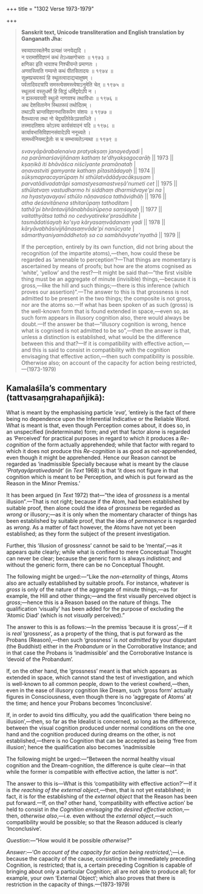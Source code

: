 +++
title = "1302 Verse 1973-1979"

+++
> **Sanskrit text, Unicode transliteration and English translation by Ganganath Jha:** 
>
> स्वव्यापारबलेनैव प्रत्यक्षं जनयेद्यदि ।  
> न परामर्शविज्ञानं कथं तेऽध्यक्षगोचराः ॥ १९७३ ॥  
> क्षणिका इति भावाश्च निश्चीयन्ते प्रमाणतः ।  
> अणवस्त्विति गम्यन्ते कथं पीतसितादयः ॥ १९७४ ॥  
> सूक्ष्मप्रचयरूपं हि स्थूलत्वादाद्यचाक्षुषम् ।  
> पर्वतादिवदत्रापि समस्त्येसमस्त्वेषाऽनुमेति चेत् ॥ १९७५ ॥  
> स्थूलत्वं वस्तुधर्मो हि सिद्धं धर्मिद्वयेऽपि न ।  
> न ह्यस्त्यवयवी स्थूलो नाणवश्च तथाविधाः ॥ १९७६ ॥  
> अथ देशवितानेन स्थितरूपं तथोदितम् ।  
> तथाऽपि भ्रान्तविज्ञानभासिरूपेण संशयः ॥ १९७७ ॥  
> वैतथ्यात्स तथा नो चेद्व्यतिरेकेऽप्रसाधिते ।  
> तस्मादतिशयः कोऽस्य कार्यसंवादनं यदि ॥ १९७८ ॥  
> कार्यावभासिविज्ञानसंवादेऽपि ननूच्यते ।  
> सामर्थ्यनियमाद्धेतोः स च सम्भाव्यतेऽन्यथा ॥ १९७९ ॥ 
>
> *svavyāpārabalenaiva pratyakṣaṃ janayedyadi* \|  
> *na parāmarśavijñānaṃ kathaṃ te'dhyakṣagocarāḥ* \|\| 1973 \|\|  
> *kṣaṇikā iti bhāvāśca niścīyante pramāṇataḥ* \|  
> *aṇavastviti gamyante kathaṃ pītasitādayaḥ* \|\| 1974 \|\|  
> *sūkṣmapracayarūpaṃ hi sthūlatvādādyacākṣuṣam* \|  
> *parvatādivadatrāpi samastyesamastveṣā'numeti cet* \|\| 1975 \|\|  
> *sthūlatvaṃ vastudharmo hi siddhaṃ dharmidvaye'pi na* \|  
> *na hyastyavayavī sthūlo nāṇavaśca tathāvidhāḥ* \|\| 1976 \|\|  
> *atha deśavitānena sthitarūpaṃ tathoditam* \|  
> *tathā'pi bhrāntavijñānabhāsirūpeṇa saṃśayaḥ* \|\| 1977 \|\|  
> *vaitathyātsa tathā no cedvyatireke'prasādhite* \|  
> *tasmādatiśayaḥ ko'sya kāryasaṃvādanaṃ yadi* \|\| 1978 \|\|  
> *kāryāvabhāsivijñānasaṃvāde'pi nanūcyate* \|  
> *sāmarthyaniyamāddhetoḥ sa ca sambhāvyate'nyathā* \|\| 1979 \|\| 
>
> If the perception, entirely by its own function, did not bring about the recognition (of the impartite atoms),—then, how could these be regarded as ‘amenable to perception’?—That things are momentary is ascertained by means of proofs; but how are the atoms cognised as ‘white’, ‘yellow’ and the rest?—It might be said that—“the first visible thing must be an aggregate of minute (invisible) things,—because it is gross,—like the hill and such things;—there is this inference (which proves our assertion)”.—The answer to this is that grossness is not admitted to be present in the two things; the composite is not gross, nor are the atoms so.—If what has been spoken of as such (gross) is the well-known form that is found extended in space,—even so, as such form appears in illusory cognition also, there would always be doubt.—If the answer be that—“illusory cognition is wrong, hence what is cognised is not admitted to be so”,—then the answer is that, unless a distinction is established, what would be the difference between this and that?—If it is compatibility with effective action,—and this is said to consist in compatibility with the cognition envisaging that effective action,—then such compatibility is possible. Otherwise also; on account of the capacity for action being restricted,—(1973-1979)



## Kamalaśīla’s commentary (tattvasaṃgrahapañjikā):

What is meant by the emphasising particle ‘*eva*’, ‘entirely is the fact of there being no dependence upon the Inferential Indicative or the Reliable Word. What is meant is that, even though Perception comes about, it does so, in an unspecified (indeterminate) form; and yet that factor alone is regarded as ‘Perceived’ for practical purposes in regard to which it produces a *Re-cognition* of the form actually apprehended; while that factor with regard to which it does not produce this *Re-cognition* is as good as not-apprehended, even though it might be apprehended. Hence our Reason cannot be regarded as ‘inadmissible Specially because what is meant by the clause ‘*Pratyayāprativedanāt*’ (in *Text* 1968) is that ‘it does not figure in that cognition which is meant to be Perception, and which is put forward as the Reason in the Minor Premiss.’

It has been argued (in *Text* 1972) that—“the idea of *grossness* is a mental illusion”.—That is not right; because if the Atom, had been established by suitable proof, then alone could the idea of *grossness* be regarded as *wrong* or illusory;—as it is only when the momentary character of things has been established by suitable proof, that the idea of *permanence* is regarded as *wrong*. As a matter of fact however, the Atoms have not yet been established; as they form the subject of the present investigation.

Further, this ‘illusion of grossness’ cannot be said to be ‘mental’,—as it appears quite clearly; while what is confined to mere Conceptual Thought can never be clear; because the generic form is always *indistinct*; and without the generic form, there can be no Conceptual Thought.

The following might be urged:—“Like the *non-eternality* of things, Atoms also are actually established by suitable proofs. For instance, whatever is *gross* is only of the nature of the aggregate of minute things,—as for example, the Hill and other things;—and the first visually perceived object is *gross*;—hence this is a Reason based on the nature of things. The qualification ‘visually’ has been added for the purpose of excluding the ‘Atomic Diad’ (which is not *visually* perceived).”

The answer to this is as follows:—In the premiss ‘because it is gross’,—if it is *real* ‘grossness’, as a property of the thing, that is put forward as the Probans (Reason),—then such ‘grossness’ is *not admitted* by your disputant (the Buddhist) either in the *Probandum* or in the Corroborative Instance; and in that case the Probans is ‘inadmissible’ and the Corroborative Instance is ‘devoid of the Probandum’.

If, on the other hand, the ‘grossness’ meant is that which appears as extended in space, which cannot stand the test of investigation, and which is well-known to all common people, down to the veriest cowherd,—then, even in the ease of illusory cognition like Dream, such ‘gross form’ actually figures in Consciousness, even though there is no ‘aggregate of Atoms’ at the time; and hence your Probans becomes ‘Inconclusive’.

If, in order to avoid tins difficulty, you add the qualification ‘there being no illusion’,—then, so far as the Idealist is concerned, so long as the difference, between the visual cognition produced under normal conditions on the one hand and the cognition produced during dreams on the other, is not established,—there is no Cognition that can be accepted as being ‘free from illusion’; hence the qualification also becomes ‘inadmissible

The following might be urged:—“Between the normal healthy visual cognition and the Dream-cognition, the difference is quite clear—in that while the former is compatible with effective action, the latter is not”.

The answer to this is—What is this ‘compatibility with effective action?’—If it is *the reaching of the external object*,—then, that is not yet established; in fact, it is for the establishing of the *external* *object* that the Reason has been put forward.—If, on the? other hand, ‘compatibility with effective action’ be held to consist in *the Cognition envisaging* *the* *desired* *effective* *action*,—then, *otherwise also*,—i.e. even without the *external* *object*,—such compatibility would be possible; so that the Reason adduced is clearly ‘Inconclusive’.

*Question*:—“How would it be possible *otherwise*?”

*Answer*:—‘*On account of the capacity for action being restricted*,’;—i.e. because the capacity of the cause, consisting in the immediately preceding Cognition, is restricted; that is, a certain preceding Cognition is capable of bringing about only a particular Cognition; all are not able to produce all; for example, your own ‘External Object’; which also proves that there is restriction in the capacity of things.—(1973-1979)


